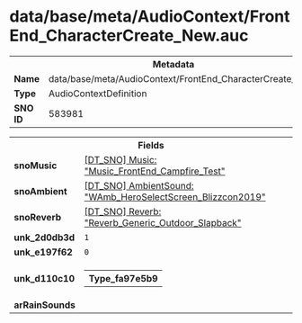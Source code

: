 <h1>data/base/meta/AudioContext/FrontEnd_CharacterCreate_New.auc</h1><table><tr><th colspan="100%">Metadata</th></tr><tr><td><b>Name</b></td><td>data/base/meta/AudioContext/FrontEnd_CharacterCreate_New.auc</td></tr><tr><td><b>Type</b></td><td>AudioContextDefinition</td></tr><tr><td><b>SNO ID</b></td><td>583981</td></tr></table>

<table><tr><th colspan="100%">Fields</th></tr><tr><td><b>snoMusic</b></td><td><a href="..\Music\Music_FrontEnd_Campfire_Test.mus.md">[DT_SNO] Music: "Music_FrontEnd_Campfire_Test"</a></td></tr><tr><td><b>snoAmbient</b></td><td><a href="..\AmbientSound\WAmb_HeroSelectScreen_Blizzcon2019.ams.md">[DT_SNO] AmbientSound: "WAmb_HeroSelectScreen_Blizzcon2019"</a></td></tr><tr><td><b>snoReverb</b></td><td><a href="..\Reverb\Reverb_Generic_Outdoor_Slapback.rev.md">[DT_SNO] Reverb: "Reverb_Generic_Outdoor_Slapback"</a></td></tr><tr><td><b>unk_2d0db3d</b></td><td><code>1</code></td></tr><tr><td><b>unk_e197f62</b></td><td><code>0</code></td></tr><tr><td><b>unk_d110c10</b></td><td><table><tr><th colspan="100%">Type_fa97e5b9</th></tr></table>

</td></tr><tr><td><b>arRainSounds</b></td><td></td></tr></table>

